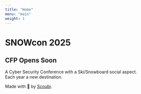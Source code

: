 ```yaml
---
title: "Home"
menu: "main"
weight: 1
---
```


# SNOWcon 2025

## CFP Opens Soon  


A Cyber Security Conference with a Ski/Snowboard social aspect.   
Each year a new destination. 


Made with 💟 by [Scoubi](https://x.com/ScoubiMtl).
